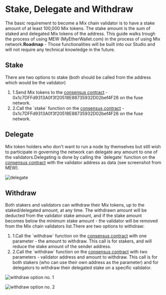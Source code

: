# Stake, Delegate and Withdraw

The basic requirement to become a Mix chain validator is to have a stake amount of at least 100,000 Mix tokens. The stake amount is the sum of staked and delegated Mix tokens of the address. This guide walks trough the process of using MEW (MyEtherWallet.com) in the process of using Mix network.**Roadmap** - Those functionalities will be built into our Studio and will not require any technical knowledge in the future.

## Stake <a href="#stake" id="stake"></a>

There are two options to stake (both should be called from the address which would be the validator)

1. 1.Send Mix tokens to the [consensus contract](https://miexs.com/address/0x1c7DFFd9313A0f3f20518E88735932D02bef4F28) - 0x1c7DFFd9313A0f3f20518E88735932D02bef4F28 on the fuse network.
2. 2.Call the \`stake\` function on the [consensus contract](https://miexs.com/address/0x1c7DFFd9313A0f3f20518E88735932D02bef4F28) - 0x1c7DFFd9313A0f3f20518E88735932D02bef4F28 on the fuse network.

## Delegate <a href="#delegate" id="delegate"></a>

Mix token holders who don't want to run a node by themselves but still wish to participate in governing the network can delegate any amount to one of the validators.Delegating is done by calling the \`delegate\` function on the [consensus contract](https://miexs.com/address/0x1c7DFFd9313A0f3f20518E88735932D02bef4F28) with the validator address as data (see screenshot from MEW).

![delegate](https://3886961007-files.gitbook.io/\~/files/v0/b/gitbook-x-prod.appspot.com/o/spaces%2F-MQROvzQPC4eD8u5AQhv%2Fuploads%2FfW2bi43f3TMgmwzi7wSZ%2Fimage.png?alt=media\&token=f30eb8a1-ff40-4f1e-9f73-89466ea2c83e)

## Withdraw <a href="#withdraw" id="withdraw"></a>

Both stakers and validators can withdraw their Mix tokens, up to the staked/delegated amount, at any time. The withdrawn amount will be deducted from the validator stake amount, and if the stake amount becomes below the minimum stake amount - the validator will be removed from the Mix chain validators list.There are two options to withdraw:

1. 1.Call the \`withdraw\` function on the [consensus contract](https://miexs.com/address/0x1c7DFFd9313A0f3f20518E88735932D02bef4F28) with one parameter - the amount to withdraw. This call is for stakers, and will reduce the stake amount of the sender address.
2. 2.Call the \`withdraw\` function on the [consensus contract](https://miexs.com/address/0x1c7DFFd9313A0f3f20518E88735932D02bef4F28) with two parameters - validator address and amount to withdraw. This call is for both stakers (who can use their own address as the parameter) and for delegators to withdraw their delegated stake on a specific validator.

![withdraw option no. 1](https://3886961007-files.gitbook.io/\~/files/v0/b/gitbook-x-prod.appspot.com/o/spaces%2F-MQROvzQPC4eD8u5AQhv%2Fuploads%2FyBpFV4W9N9vgpGyFEr76%2Fimage.png?alt=media\&token=0f715110-4b8d-4a35-81a6-93383d903f42)

![withdraw option no. 2](https://3886961007-files.gitbook.io/\~/files/v0/b/gitbook-x-prod.appspot.com/o/spaces%2F-MQROvzQPC4eD8u5AQhv%2Fuploads%2FTGmteQzEhEXuDVbibfVt%2Fimage.png?alt=media\&token=84a4f2a6-3c5e-41d7-b427-a845db9f82d2)

